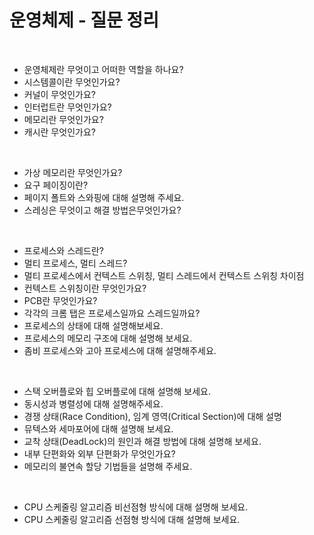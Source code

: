 # 운영체제 - 질문 정리

<br>

- 운영체제란 무엇이고 어떠한 역할을 하나요?
- 시스템콜이란 무엇인가요?
- 커널이 무엇인가요?
- 인터럽트란 무엇인가요?
- 메모리란 무엇인가요?
- 캐시란 무엇인가요?

<br>

- 가상 메모리란 무엇인가요?
- 요구 페이징이란?
- 페이지 폴트와 스와핑에 대해 설명해 주세요.
- 스레싱은 무엇이고 해결 방법은무엇인가요?

<br>

- 프로세스와 스레드란?
- 멀티 프로세스, 멀티 스레드?
- 멀티 프로세스에서 컨텍스트 스위칭, 멀티 스레드에서 컨텍스트 스위칭 차이점
- 컨텍스트 스위칭이란 무엇인가요?
- PCB란 무엇인가요?
- 각각의 크롬 탭은 프로세스일까요 스레드일까요?
- 프로세스의 상태에 대해 설명해보세요.
- 프로세스의 메모리 구조에 대해 설명해 보세요.
- 좀비 프로세스와 고아 프로세스에 대해 설명해주세요.

<br>

- 스택 오버플로와 힙 오버플로에 대해 설명해 보세요.
- 동시성과 병렬성에 대해 설명해주세요.
- 경쟁 상태(Race Condition), 임계 영역(Critical Section)에 대해 설명
- 뮤텍스와 세마포어에 대해 설명해 보세요.
- 교착 상태(DeadLock)의 원인과 해결 방법에 대해 설명해 보세요.
- 내부 단편화와 외부 단편화가 무엇인가요?
- 메모리의 불연속 할당 기법들을 설명해 주세요.

<br>

- CPU 스케줄링 알고리즘 비선점형 방식에 대해 설명해 보세요.
- CPU 스케줄링 알고리즘 선점형 방식에 대해 설명해 보세요.


<br>
<br>
